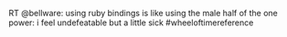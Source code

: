 <!--
id: 261544705
link: http://kevinisom.info/post/261544705/rt-bellware-using-ruby-bindings-is-like-using
slug: rt-bellware-using-ruby-bindings-is-like-using
date: Sun Nov 29 2009 16:40:57 GMT+1300 (NZDT)
raw: {"blog_name":"kevinisom","id":261544705,"post_url":"http://kevinisom.info/post/261544705/rt-bellware-using-ruby-bindings-is-like-using","slug":"rt-bellware-using-ruby-bindings-is-like-using","type":"text","date":"2009-11-29 03:40:57 GMT","timestamp":1259466057,"state":"published","format":"html","reblog_key":"wqB3LgWw","tags":[],"short_url":"http://tmblr.co/Zw68YyFbji1","highlighted":[],"feed_item":"http://twitter.com/kev_nz/statuses/6159784796","from_feed_id":"650289","note_count":0,"title":null,"body":"<p>RT @bellware: using ruby bindings is like using the male half of the one power: i feel undefeatable but a little sick #wheeloftimereference</p>"}
publish: 2009-11-029
tags: 
title: null
-->


RT @bellware: using ruby bindings is like using the male half of the one
power: i feel undefeatable but a little sick \#wheeloftimereference


